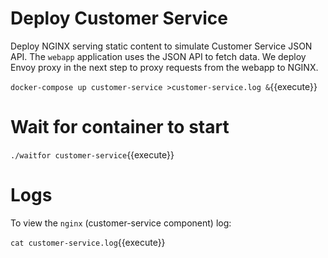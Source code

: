# Deploy Customer Service

Deploy NGINX serving static content to simulate Customer Service JSON API. The
`webapp` application uses the JSON API to fetch data. We deploy Envoy proxy in the next step to proxy requests from the webapp to NGINX.

`docker-compose up customer-service >customer-service.log &`{{execute}}

# Wait for container to start

`./waitfor customer-service`{{execute}}

# Logs

To view the `nginx` (customer-service component) log:

`cat customer-service.log`{{execute}}
